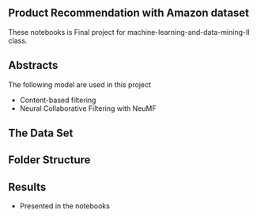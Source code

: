 ## ****Product Recommendation with Amazon dataset****

These notebooks is Final project for machine-learning-and-data-mining-II class.

## Abstracts
The following model are used in this project

- Content-based filtering
- Neural Collaborative Filtering with NeuMF
## The Data Set

## Folder Structure

## Results
- Presented in the notebooks
